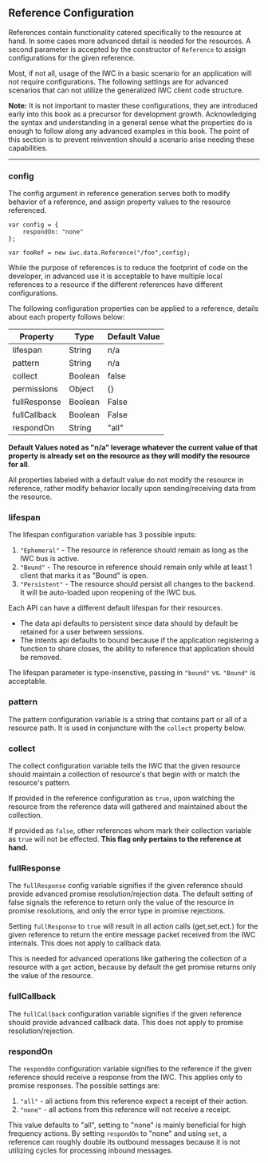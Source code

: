 ## Reference Configuration
References contain functionality catered specifically to the resource at hand.
In some cases more advanced detail is needed for the resources. A second parameter
is accepted by the constructor of `Reference` to assign configurations for the given reference.

Most, if not all, usage of the IWC in a basic scenario for an application will
not require configurations. The following settings are for advanced scenarios
that can not utilize the generalized IWC client code structure.

**Note:** It is not important to master these configurations, they are introduced early
into this book as a precursor for development growth. Acknowledging the syntax
and understanding in a general sense what the properties do is enough to follow
along any advanced examples in this book. The point of this section is to
prevent reinvention should a scenario arise needing these capabilities.

---

### config
The config argument in reference generation serves both to modify behavior
of a reference, and assign property values to the resource referenced.

```
var config = {
    respondOn: "none"
};

var fooRef = new iwc.data.Reference("/foo",config);
```

While the purpose of references is to reduce the footprint of code on the
developer, in advanced use it is acceptable to have multiple local references to
a resource if the different references have different configurations.

The following configuration properties can be applied to a reference, details
about each property follows below:

|Property   |Type   |Default Value|
|-----------|-------|-----------|
|lifespan| String | n/a|
|pattern|  String | n/a|
|collect|  Boolean| false|
|permissions| Object| {}|
|fullResponse| Boolean| False|
|fullCallback| Boolean| False|
|respondOn| String| "all"|

**Default Values noted as "n/a" leverage whatever the current value of that
property is already set on the resource as they will modify the resource for all**.

All properties labeled with a default value do not modify the resource in
reference, rather modify behavior locally upon sending/receiving data from the
resource.

### lifespan
The lifespan configuration variable has 3 possible inputs:
1. `"Ephemeral"` - The resource in reference should remain as long as the IWC bus is active.
2. `"Bound"` - The resource in reference should remain only while at least 1 client that marks it as "Bound" is open.
3. `"Persistent"` - The resource should persist all changes to the backend. It will be auto-loaded upon reopening of
the IWC bus.

Each API can have a different default lifespan for their resources.

- The data api defaults to persistent since data should by default be retained
for a user between sessions.
- The intents api defaults to bound because if the application registering a
function to share closes, the ability to reference that application should be
removed.

The lifespan parameter is type-insenstive, passing in `"bound"` vs. ``"Bound"``
is acceptable.


### pattern
The pattern configuration variable is a string that contains part or all of a
resource path. It is used in conjuncture with the `collect` property below.

### collect
The collect configuration variable tells the IWC that the given resource
should maintain a collection of resource's that begin with or match the resource's
pattern.

If provided in the reference configuration as `true`, upon watching the resource
from the reference data will gathered and maintained about the collection.

If provided as `false`, other references whom mark their collection variable as
`true` will not be effected. **This flag only pertains to the reference at hand.**

### fullResponse
The `fullResponse` config variable signifies if the given reference should
provide advanced promise resolution/rejection data. The default setting of false
signals the reference to return only the value of the resource in promise
resolutions, and only the error type in promise rejections.

Setting `fullResponse` to `true` will result in all action calls (get,set,ect.)
for the given reference to return the entire message packet received from the
IWC internals. This does not apply to callback data.

This is needed for advanced operations like gathering the collection of a
resource with a `get` action, because by default the get promise returns only
the value of the resource.

### fullCallback
The `fullCallback` configuration variable signifies if the given reference should
provide advanced callback data. This does not apply to promise resolution/rejection.

### respondOn
The `respondOn` configuration variable signifies to the reference if the given
reference should receive a response from the IWC. This applies only to promise
responses. The possible settings are:
1. `"all"` - all actions from this reference expect a receipt of their action.
2. `"none"` - all actions from this reference will not receive a receipt.

This value defaults to "all", setting to "none" is mainly beneficial for
high frequency actions. By setting `respondOn` to "none" and using `set`,
a reference can roughly double its outbound messages because it is not utilizing
cycles for processing inbound messages.
